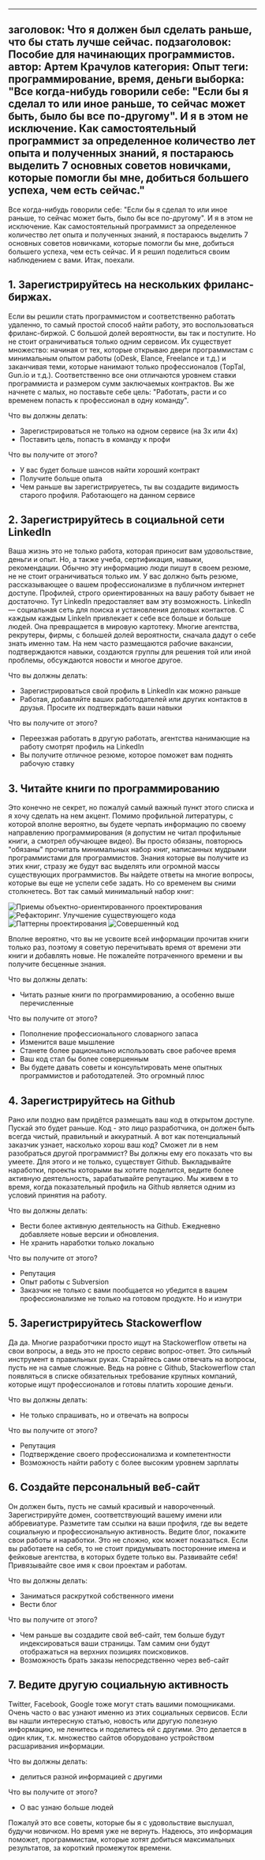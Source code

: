 
---
заголовок: Что я должен был сделать раньше, что бы стать лучше сейчас.
подзаголовок: Пособие для начинающих программистов.
автор: Артем Крачулов
категория: Опыт
теги: программирование, время, деньги
выборка: "Все когда-нибудь говорили себе: "Если бы я сделал то или иное раньше, то сейчас может быть, было бы все по-другому". И я в этом не исключение. Как самостоятельный программист за определенное количество лет опыта и полученных знаний, я постараюсь выделить 7 основных советов новичками, которые помогли бы мне, добиться большего успеха, чем есть сейчас."
---

Все когда-нибудь говорили себе: "Если бы я сделал то или иное раньше, то сейчас может быть, было бы все по-другому". И я в этом не исключение. Как самостоятельный программист за определенное количество лет опыта и полученных знаний, я постараюсь выделить 7 основных советов новичками, которые помогли бы мне, добиться большего успеха, чем есть сейчас. И я решил поделиться своим наблюдением с вами. Итак, поехали.

## 1. Зарегистрируйтесь на нескольких фриланс-биржax.

Если вы решили стать программистом и соответственно работать удаленно, то самый простой способ найти работу, это воспользоваться фриланс-биржой. С большой долей вероятности, вы так и поступите. Но не стоит ограничиваться только одним сервисом. Их существует множество: начиная от тех, которые открываю двери программистам с минимальным опытом работы (oDesk, Elance, Freelance и т.д.) и заканчивая теми, которые нанимают только профессионалов (TopTal, Gun.io и т.д.). Соответственно все они отличаются уровнем ставки программиста и размером сумм заключаемых контрактов. Вы же начнете с малых, но поставьте себе цель: "Работать, расти и со временем попасть к профессионал в одну команду".

Что вы должны делать:

* Зарегистрироваться не только на одном сервисе (на 3х или 4х)
* Поставить цель, попасть в команду к профи

Что вы получите от этого?

* У вас будет больше шансов найти хороший контракт
* Получите больше опыта
* Чем раньше вы зарегистрируетесь, ты вы создадите видимость старого профиля. Работающего на данном сервисе

## 2. Зарегистрируйтесь в социальной сети LinkedIn

Ваша жизнь это не только работа, которая приносит вам удовольствие, деньги и опыт. Но, а также учеба, сертификация, навыки, рекомендации. Обычно эту информацию люди пишут в своем резюме, не не стоит ограничиваться только им. У вас должно быть резюме, рассказывающее о вашем профессионализме в публичном интернет доступе. Профилей, строго ориентированных на вашу работу бывает не достаточно. Тут LinkedIn предоставляет вам эту возможность. LinkedIn — социальная сеть для поиска и установления деловых контактов. С каждым каждым LinkeIn привлекает к себе все больше и больше людей. Она превращается в мировую картотеку. Многие агентства, рекрутеры, фирмы, с большей долей вероятности, сначала дадут о себе знать именно там. На нем часто размещаются рабочие вакансии, подтверждаются навыки, создаются группы для решения той или иной проблемы, обсуждаются новости и многое другое.

Что вы должны делать:

* Зарегистрироваться свой профиль в LinkedIn как можно раньше
* Работая, добавляйте ваших работодателей или других контактов в друзья. Просите их подтверждать ваши навыки

Что вы получите от этого?

* Переезжая работать в другую работать, агентства нанимающие на работу смотрят профиль на LinkedIn
* Вы получите отличное резюме, которое поможет вам поднять рабочую ставку

## 3. Читайте книги по программированию

Это конечно не секрет, но пожалуй самый важный пункт этого списка и я хочу сделать на нем акцент. Помимо профильной литературы, с которой вполне вероятно, вы будете черпать информацию по своему направлению программирования (я допустим не читал профильные книги, а смотрел обучающее видео). Вы просто обязаны, повторюсь "обязаны" прочитать минимальных набор книг, написанных мудрыми программистами для программистов. Знания которые вы получите из этих книг, стразу же будут вас выделять или огромной массы существующих программистов. Вы найдете ответы на многие вопросы, которые вы еще не успели себе задать. Но со временем вы сними столкнетесь. Вот так самый минимальный набор книг:

![Приемы объектно-ориентированного проектирования](http://www.artemkrachulov.com/wp-content/uploads/2015/08/design-patterns-elements-of-reusable-object-oriented-software-ru.jpg)
![Рефакторинг. Улучшение существующего кода](http://www.artemkrachulov.com/wp-content/uploads/2015/08/refactoring-improving-the-design-of-existing-code-ru.jpg)
![Паттерны проектирования](http://www.artemkrachulov.com/wp-content/uploads/2015/08/head-first-design-patterns-ru.jpg)
![Совершенный код](http://www.artemkrachulov.com/wp-content/uploads/2015/08/code-complete-ru.jpg)


Вполне вероятно, что вы не усвоите всей информации прочитав книги только раз, поэтому я советую перечитывать время от времени эти книги и добавлять новые. Не пожалейте потраченного времени и вы получите бесценные знания.

Что вы должны делать:

* Читать разные книги по программированию, а особенно выше перечисленные

Что вы получите от этого?

* Пополнение профессионального словарного запаса
* Изменится ваше мышление
* Станете более рационально использовать свое рабочее время
* Ваш код стал бы более совершенным
* Вы будете давать советы и консультировать мене опытных программистов и работодателей. Это огромный плюс

## 4. Зарегистрируйтесь на Github

Рано или поздно вам придётся размещать ваш код в открытом доступе. Пускай это будет раньше. Код - это лицо разработчика, он должен быть всегда чистый, правильный и аккуратный. А вот как потенциальный заказчик узнает, насколько хорош ваш код? Сможет ли в нем разобраться другой программист? Вы должны ему его показать что вы умеете. Для этого и не только, существует Github. Выкладывайте наработки, проекты которыми вы хотите поделится, ведите более активную деятельность, зарабатывайте репутацию. Мы живем в то время, когда показательный профиль на Github является одним из условий принятия на работу.

Что вы должны делать:

* Вести более активную деятельность на Github. Ежедневно добавляете новые версии и обновления.
* Не хранить наработки только локально

Что вы получите от этого?

* Репутация
* Опыт работы с Subversion
* Заказчик не только с вами пообщается но убедится в вашем профессионализме не только на готовом продукте. Но и изнутри

## 5. Зарегистрируйтесь Stackowerflow

Да да. Многие разработчики просто ищут на Stackowerflow ответы на свои вопросы, а ведь это не просто сервис вопрос-ответ. Это сильный инструмент в правильных руках. Старайтесь сами отвечать на вопросы, пусть не на самые сложные. Ведь на ровне с Github, Stackowerflow стал появляться в списке обязательных требование крупных компаний, которые ищут профессионалов и готовы платить хорошие деньги.

Что вы должны делать:

* Не только спрашивать, но и отвечать на вопросы

Что вы получите от этого?

* Репутация
* Подтверждение своего профессионализма и компетентности
* Возможность найти работу с более высоким уровнем зарплаты

## 6. Создайте персональный веб-сайт

Он должен быть, пусть не самый красивый и навороченный. Зарегистрируйте домен, соответствующий вашему имени или аббревиатуре. Разметите там ссылки на ваши профиля, где вы ведете социальную и профессиональную активность. Ведите блог, покажите свои работы и наработки. Это не сложно, кок может показаться. Если вы работаете на себя, то не стоит придумывать посторонние имена и фейковые агентства, в которых будете только вы. Развивайте себя! Привязывайте свое имя к свои проектам и работам.

Что вы должны делать:

* Заниматься раскруткой собственного имени
* Вести блог

Что вы получите от этого?

* Чем раньше вы создадите свой веб-сайт, тем больше будут индексироваться ваши страницы. Там самим они будут отображаться на верхних позициях поисковиков.
* Возможность брать заказы непосредственно через веб-сайт

## 7. Ведите другую социальную активность

 Twitter, Facebook, Google тоже могут стать вашими помощниками. Очень часто о вас узнают именно из этих социальных сервисов. Если вы нашли интересную статью, новость или другую полезную информацию, не ленитесь и поделитесь ей с другими. Это делается в один клик, т.к. множество сайтов оборудовано устройством расшаривания информации.

Что вы должны делать:

* делиться разной информацией с другими

Что вы получите от этого?

* О вас узнаю больше людей

Пожалуй это все советы, которые бы я с удовольствие выслушал, будучи новичком. Но время уже не вернуть. Надеюсь, это информация поможет, программистам, которые хотят добиться максимальных результатов, за короткий промежуток времени.













